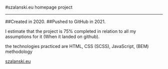#szalanski.eu homepage project 

--------------------------------
##Created in 2020.
##Pushed to GitHub in 2021.

I estimate that the project is 75% completed in relation to all my assumptions for it (When it landed on github).


the technologies practiced are HTML, CSS (SCSS), JavaScript, (BEM) methodology

[szalanski.eu](https://szalanski.eu)
